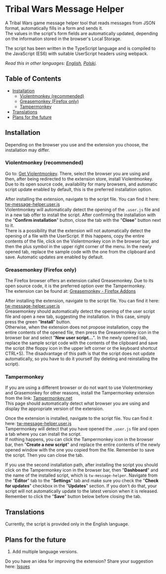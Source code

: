 # Tribal Wars Message Helper

A Tribal Wars game message helper tool that reads messages from JSON format, automatically fills in a form and sends it.  
The values in the script's form fields are automatically updated, depending on the information stored in the browser's Local Storage.

The script has been written in the TypeScript language and is compiled to the JavaScript (ES6) with suitable UserScript headers using webpack.

*Read this in other languages: [English](README.md), [Polski](README.pl.md).*

## Table of Contents

- [Installation](#installation)
  - [Violentmonkey (recommended)](#violentmonkey-recommended)
  - [Greasemonkey (Firefox only)](#greasemonkey-firefox-only)
  - [Tampermonkey](#tampermonkey)
- [Translations](#translations)
- [Plans for the future](#plans-for-the-future)

## Installation

Depending on the browser you use and the extension you choose, the installation may differ.

### Violentmonkey (recommended)

Go to: [Get Violentmonkey](https://violentmonkey.github.io/get-it/). There, select the browser you are using and then, after being redirected to the extension store, install Violentmonkey.  
Due to its open source code, availability for many browsers, and automatic script update enabled by default, this is the preferred installation option.

After installing the extension, navigate to the script file. You can find it here: [tw-message-helper.user.js](https://raw.githubusercontent.com/sz3lbi/tw-message-helper/master/userscript/tw-message-helper.user.js)  
Violentmonkey will automatically detect the opening of the `.user.js` file and in a new tab offer to install the script. After confirming the installation with the "**Confirm installation**" button, close the tab with the "**Close**" button next to it.  
There is a possibility that the extension will not automatically detect the opening of a file with the UserScript. If this happens, copy the entire contents of the file, click on the Violentmonkey icon in the browser bar, and then the plus symbol in the upper right corner of the menu. In the newly opened tab, replace the sample code with the one from the clipboard and save. Automatic updates are enabled by default.

### Greasemonkey (Firefox only)

The Firefox browser offers an extension called Greasemonkey. Due to its open source code, it is the preferred option over the Tampermonkey.  
The extension can be found at: [Greasemonkey - Firefox Addons](https://addons.mozilla.org/pl/firefox/addon/greasemonkey/)

After installing the extension, navigate to the script file. You can find it here: [tw-message-helper.user.js](https://raw.githubusercontent.com/sz3lbi/tw-message-helper/master/userscript/tw-message-helper.user.js)  
Greasemonkey should automatically detect the opening of the user script file and open a new tab, suggesting the installation. In this case, simply press the green "**Install**" button.  
Otherwise, when the extension does not propose installation, copy the entire contents of the opened file, then press the Greasemonkey icon in the browser bar and select "**New user script...**". In the newly opened tab, replace the sample script code with the contents of the clipboard and save the script (the floppy icon in the upper left corner or the keyboard shortcut CTRL+S). The disadvantage of this path is that the script does not update automatically, so you have to do it yourself (by deleting and reinstalling the script).

### Tampermonkey

If you are using a different browser or do not want to use Violentmonkey and Grasemonkey for other reasons, install the Tampermonkey extension from the link: [Tampermonkey.net](https://www.tampermonkey.net/)  
This page should automatically detect what browser you are using and display the appropriate version of the extension.

Once the extension is installed, navigate to the script file. You can find it here: [tw-message-helper.user.js](https://raw.githubusercontent.com/sz3lbi/tw-message-helper/master/userscript/tw-message-helper.user.js)  
Tampermonkey will detect that you have opened the `.user.js` file and open a tab where you can install the script.  
If nothing happens, you can click the Tampermonkey icon in the browser bar, then "**Create a new script**" and replace the entire contents of the newly opened window with the one you copied from the file. Remember to save the script. Then you can close the tab.

If you use the second installation path, after installing the script you should click on the Tampermonkey icon in the browser bar, then "**Dashboard**" and the name of the installed script, which is `tw-message-helper`. Navigate from the "**Editor**" tab to the "**Settings**" tab and make sure you check the "**Check for updates**" checkbox in the "**Updates**" section. If you don't do that, your script will not automatically update to the latest version when it is released. Remember to click the "**Save**" button below before closing the tab.

## Translations

Currently, the script is provided only in the English language.

## Plans for the future

1. Add multiple language versions.

Do you have an idea for improving the extension? Share your suggestion here: [Issues](https://github.com/sz3lbi/tw-message-helper/issues)
